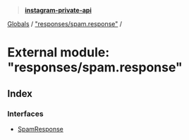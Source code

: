 > **[instagram-private-api](../README.md)**

[Globals](../README.md) / ["responses/spam.response"](_responses_spam_response_.md) /

# External module: "responses/spam.response"

## Index

### Interfaces

* [SpamResponse](../interfaces/_responses_spam_response_.spamresponse.md)